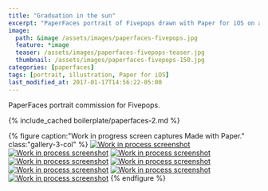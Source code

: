 ```yaml
---
title: "Graduation in the sun"
excerpt: "PaperFaces portrait of Fivepops drawn with Paper for iOS on an iPad."
image: 
  path: &image /assets/images/paperfaces-fivepops.jpg 
  feature: *image
  teaser: /assets/images/paperfaces-fivepops-teaser.jpg
  thumbnail: /assets/images/paperfaces-fivepops-150.jpg
categories: [paperfaces]
tags: [portrait, illustration, Paper for iOS]
last_modified_at: 2017-01-17T14:56:22-05:00
---
```


PaperFaces portrait commission for Fivepops.

{% include_cached boilerplate/paperfaces-2.md %}

{% figure caption:"Work in progress screen captures Made with Paper." class:"gallery-3-col" %}
[![Work in process screenshot](/assets/images/paperfaces-fivepops-process-1-600.jpg)](/assets/images/paperfaces-fivepops-process-1-lg.jpg)
[![Work in process screenshot](/assets/images/paperfaces-fivepops-process-2-600.jpg)](/assets/images/paperfaces-fivepops-process-2-lg.jpg)
[![Work in process screenshot](/assets/images/paperfaces-fivepops-process-3-600.jpg)](/assets/images/paperfaces-fivepops-process-3-lg.jpg)
[![Work in process screenshot](/assets/images/paperfaces-fivepops-process-4-600.jpg)](/assets/images/paperfaces-fivepops-process-4-lg.jpg)
[![Work in process screenshot](/assets/images/paperfaces-fivepops-process-5-600.jpg)](/assets/images/paperfaces-fivepops-process-5-lg.jpg)
[![Work in process screenshot](/assets/images/paperfaces-fivepops-process-6-600.jpg)](/assets/images/paperfaces-fivepops-process-6-lg.jpg)
[![Work in process screenshot](/assets/images/paperfaces-fivepops-process-7-600.jpg)](/assets/images/paperfaces-fivepops-process-7-lg.jpg)
[![Work in process screenshot](/assets/images/paperfaces-fivepops-process-8-600.jpg)](/assets/images/paperfaces-fivepops-process-8-lg.jpg)
{% endfigure %}
